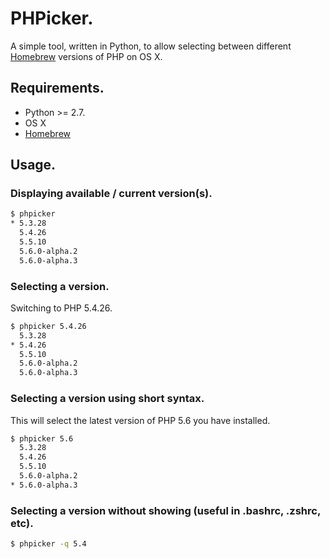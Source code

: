 # PHPicker.

A simple tool, written in Python, to allow selecting between different [Homebrew][brew] versions of PHP on OS X.

## Requirements.

* Python >= 2.7.
* OS X
* [Homebrew][brew]

## Usage.

### Displaying available / current version(s).

```bash
$ phpicker
* 5.3.28
  5.4.26
  5.5.10
  5.6.0-alpha.2
  5.6.0-alpha.3
```

### Selecting a version.

Switching to PHP 5.4.26.

```bash
$ phpicker 5.4.26
  5.3.28
* 5.4.26
  5.5.10
  5.6.0-alpha.2
  5.6.0-alpha.3
```

### Selecting a version using short syntax.

This will select the latest version of PHP 5.6 you have installed.

```bash
$ phpicker 5.6
  5.3.28
  5.4.26
  5.5.10
  5.6.0-alpha.2
* 5.6.0-alpha.3
```

### Selecting a version without showing (useful in .bashrc, .zshrc, etc).

```bash
$ phpicker -q 5.4
```

[brew]: http://brew.sh
